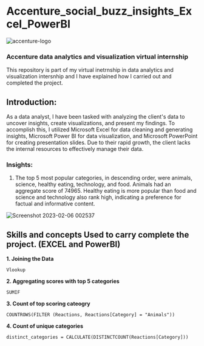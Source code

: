 # Accenture_social_buzz_insights_Excel_PowerBI

![accenture-logo](https://user-images.githubusercontent.com/90148389/216854479-4858e08e-0f6a-4f7b-89da-d32615bf792c.png)

### Accenture data analytics and visualization virtual internship
This repository is part of my virtual inetrnship in data analytics and visualization intersnhip and I have explained how I carried out and completed the project.

## Introduction:
As a data analyst, I have been tasked with analyzing the client's data to uncover insights, create visualizations, and present my findings. To accomplish this, I utilized Microsoft Excel for data cleaning and generating insights, Microsoft Power BI for data visualization, and Microsoft PowerPoint for creating presentation slides. Due to their rapid growth, the client lacks the internal resources to effectively manage their data.


### Insights:

1. The top 5 most popular categories, in descending order, were animals, science, healthy eating, technology, and food. Animals had an aggregate score of 74965. Healthy eating is more popular than food and science and technology also rank high, indicating a preference for factual and informative content.

![Screenshot 2023-02-06 002537](https://user-images.githubusercontent.com/90148389/216855596-f60809dd-2a1a-477f-bbbf-b12922f4e7bd.png)






## Skills and concepts Used to carry complete the project. (EXCEL and PowerBI)

**1. Joining the Data**

```Vlookup```

**2. Aggregating scores with top 5 categories**

```SUMIF```

**3. Count of top scoring cateogry**

```COUNTROWS(FILTER (Reactions, Reactions[Category] = "Animals"))```

**4. Count of unique categories**

```distinct_categories = CALCULATE(DISTINCTCOUNT(Reactions[Category]))```



